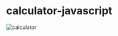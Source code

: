 # calculator-javascript
![calculator](https://user-images.githubusercontent.com/100160834/220988160-4af1c652-d4e2-4e3b-80bb-caa0f364f30d.png)
